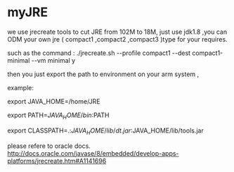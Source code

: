 # myJRE

we use jrecreate tools to cut JRE from 102M to 18M, just use jdk1.8 ,you can ODM your own jre ( compact1 ,compact2 ,compact3 )type for your requires.

such as the command :  ./jrecreate.sh --profile compact1 --dest compact1-minimal --vm minimal y

then you just export the path to environment on your arm system ,

example:

export JAVA_HOME=/home/JRE

export PATH=$JAVA_HOME/bin:$PATH

export CLASSPATH=.:$JAVA_HOME/lib/dt.jar:$JAVA_HOME/lib/tools.jar 

please refere to oracle docs.
http://docs.oracle.com/javase/8/embedded/develop-apps-platforms/jrecreate.htm#A1141696
